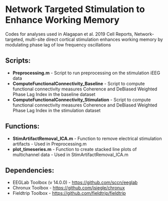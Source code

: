 # Network Targeted Stimulation to Enhance Working Memory
Codes for analyses used in Alagapan et al. 2019 Cell Reports, Network-targeted, multi-site direct cortical stimulation 
enhances working memory by modulating phase lag of low frequency oscillations

## Scripts:
- **Preprocessing.m** - Script to run preprocessing on the stimulation iEEG data
- **ComputeFunctionalConnectivity_Baseline** - Script to compute functional connectivity measures Coherence and DeBiased Weighted
      Phase Lag Index in the baseline dataset
- **ComputeFunctionalConnectivity_Stimulation** - Script to compute functional connectivity measures Coherence and DeBiased             Weighted Phase Lag Index in the stimulation dataset

## Functions:
- **StimArtifactRemoval_ICA.m** - Function to remove electrical stimulation artifacts - Used in Preprocessing.m
- **plot_timeseries.m** - Function to create stacked line plots of multichannel data - Used in StimArtifactRemoval_ICA.m

## Dependencies:
- EEGLab Toolbox (v 14.0.0) - https://github.com/sccn/eeglab
- Chronux Toolbox - https://github.com/jsiegle/chronux
- Fieldtrip Toolbox - https://github.com/fieldtrip/fieldtrip

